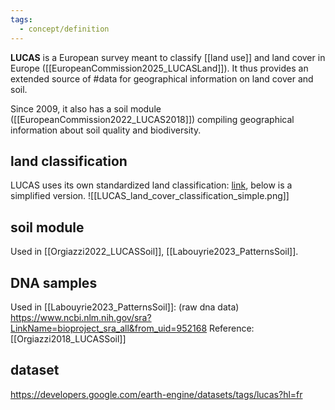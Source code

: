 ```yaml
---
tags:
  - concept/definition
---
```

**LUCAS** is a European survey meant to classify [[land use]] and land cover in Europe ([[EuropeanCommission2025_LUCASLand]]). It thus provides an extended source of #data for geographical information on land cover and soil.

Since 2009, it also has a soil module ([[EuropeanCommission2022_LUCAS2018]]) compiling geographical information about soil quality and biodiversity.
## land classification
LUCAS uses its own standardized land classification: [link](https://showvoc.op.europa.eu/#/datasets/ESTAT_LUCAS_Classification_2022_%28LUCAS_SU_LC_%2B_LU_%2B_FT%29/data), below is a simplified version.
![[LUCAS_land_cover_classification_simple.png]]

## soil module
Used in [[Orgiazzi2022_LUCASSoil]], [[Labouyrie2023_PatternsSoil]].
## DNA samples
Used in [[Labouyrie2023_PatternsSoil]]: (raw dna data) https://www.ncbi.nlm.nih.gov/sra?LinkName=bioproject_sra_all&from_uid=952168
Reference: [[Orgiazzi2018_LUCASSoil]]

## dataset
https://developers.google.com/earth-engine/datasets/tags/lucas?hl=fr